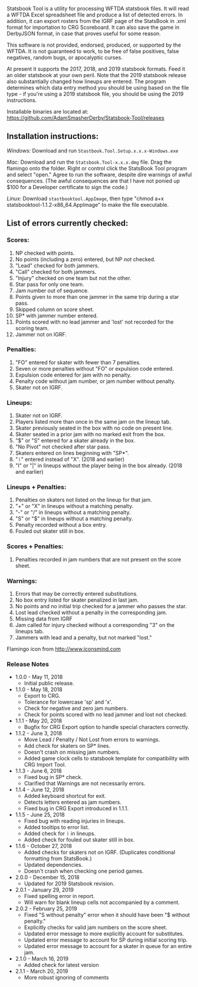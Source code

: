 Statsbook Tool is a utility for processing WFTDA statsbook files.  It will read a WFTDA Excel spreadsheet file and produce a list of detected errors.  In addition, it can export rosters from the IGRF page of the StatsBook in .xml format for importation to CRG Scoreboard. It can also save the game in DerbyJSON format, in case that proves useful for some reason. 

This software is not provided, endorsed, produced, or supported by the WFTDA.  It is not guaranteed to work, to be free of false positives, false negatives, random bugs, or apocalyptic curses.

At present it supports the 2017, 2018, and 2019 statsbook formats.  Feed it an older statsbook at your own peril. Note that the 2019 statsbook release also substantially changed how lineups are entered.  The program determines which data entry method you should be using based on the file type - if you're using a 2019 statsbook file, you should be using the 2019 instructions.

Installable binaries are located at:
https://github.com/AdamSmasherDerby/Statsbook-Tool/releases

## Installation instructions:

*Windows:* Download and run <code>Stastbook.Tool.Setup.x.x.x-Windows.exe</code>

*Mac:* Download and run the <code>Statsbook.Tool-x.x.x.dmg</code> file. Drag the flamingo onto the folder. Right or control click the StatsBook Tool program and select "open." Agree to run the software, despite dire warnings of awful consequences. (The awful consequences are that I have not ponied up $100 for a Developer certificate to sign the code.)

*Linux:* Download <code>stastbooktool.AppImage</code>, then type "chmod a+x statsbooktool-1.1.2-x86_64.AppImage" to make the file executable.


## List of errors currently checked:

### Scores:

1. NP checked with points.
2. No points (including a zero) entered, but NP *not* checked.
3. "Lead" checked for both jammers.
4. "Call" checked for both jammers.
5. "Injury" checked on one team but not the other.
6. Star pass for only one team.
7. Jam number out of sequence.
8. Points given to more than one jammer in the same trip during a star pass.
9. Skipped column on score sheet.
10. SP* with jammer number entered.
11. Points scored with no lead jammer and 'lost' not recorded for the scoring team.
12. Jammer not on IGRF.

### Penalties:

1. "FO" entered for skater with fewer than 7 penalties.
2. Seven or more penalties without "FO" or expulsion code entered.
3. Expulsion code entered for jam with no penalty.
4. Penalty code without jam number, or jam number without penalty.
5. Skater not on IGRF.

### Lineups:

1. Skater not on IGRF.
2. Players listed more than once in the same jam on the lineup tab.
3. Skater previously seated in the box with no code on present line.
4. Skater seated in a prior jam with no marked exit from the box.
5. "$" or "S" entered for a skater already in the box.
6. "No Pivot" not checked after star pass.
7. Skaters entered on lines beginning with "SP*".
8. "ᚾ" entered instead of "X". (2018 and earlier)
9. "I" or "|" in lineups without the player being in the box already. (2018 and earlier)

### Lineups + Penalties:

1. Penalties on skaters not listed on the lineup for that jam.
2. "+" or "X" in lineups without a matching penalty.
3. "-" or "/" in lineups without a matching penalty.
4. "S" or "$" in lineups without a matching penalty.
5. Penalty recorded without a box entry. 
6. Fouled out skater still in box.

### Scores + Penalties:

1. Penalties recorded in jam numbers that are not present on the score sheet.

### Warnings:
1. Errors that may be correctly entered substitutions.
2. No box entry listed for skater penalized in last jam.
3. No points and no initial trip checked for a jammer who passes the star.
4. Lost lead checked without a penalty in the corresponding jam.
5. Missing data from IGRF
6. Jam called for injury checked without a corresponding "3" on the lineups tab.
7. Jammers with lead and a penalty, but not marked "lost."

Flamingo icon from http://www.iconsmind.com

### Release Notes

* 1.0.0 - May 11, 2018
    * Initial public release.
* 1.1.0 - May 18, 2018
    * Export to CRG.
    * Tolerance for lowercase 'sp' and 'x'.
    * Check for negative and zero jam numbers.
    * Check for points scored with no lead jammer and lost not checked.
* 1.1.1 - May 20, 2018
    * Bugfix for CRG Export option to handle special characters correctly.
* 1.1.2 - June 3, 2018
    * Move Lead / Penalty / Not Lost from errors to warnings.
    * Add check for skaters on SP* lines.
    * Doesn't crash on missing jam numbers.
    * Added game clock cells to statsbook template for compatibility with CRG Import Tool.
* 1.1.3 - June 6, 2018
    * Fixed bug in SP* check.
    * Clarified that Warnings are not necessarily errors.
* 1.1.4 - June 12, 2018
    * Added keyboard shortcut for exit.
    * Detects letters entered as jam numbers.
    * Fixed bug in CRG Export introduced in 1.1.1.
* 1.1.5 - June 25, 2018
    * Fixed bug with reading injuries in lineups.
    * Added tooltips to error list.
    * Added check for ᚾ in lineups.
    * Added check for fouled out skater still in box.
* 1.1.6 - October 27, 2018
    * Added checks for skaters not on IGRF. (Duplicates conditional formatting from StatsBook.)
    * Updated dependencies.
    * Doesn't crash when checking one period games.
* 2.0.0 - December 15, 2018
    * Updated for 2019 Statsbook revision.
* 2.0.1 - January 29, 2019
    * Fixed spelling error in report.
    * Will warn for blank lineup cells not accompanied by a comment.
* 2.0.2 - February 25, 2019
    * Fixed "S without penalty" error when it should have been "$ without penalty."
    * Explicitly checks for valid jam numbers on the score sheet.
    * Updated error message to more explicitly account for substitutes.
    * Updated error message to account for SP during initial scoring trip.
    * Updated error message to account for a skater in queue for an entire jam.
* 2.1.0 - March 16, 2019
    * Added check for latest version
* 2.1.1 - March 20, 2019
    * More robust ignoring of comments